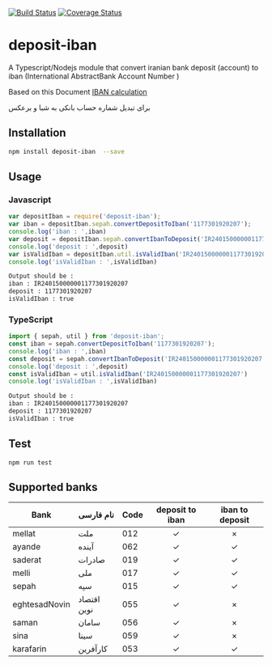 [![Build Status](https://travis-ci.org/mohammadranjbar/deposit-iban.svg?branch=master)](https://travis-ci.org/mohammadranjbar/deposit-iban)
[![Coverage Status](https://coveralls.io/repos/github/mohammadranjbar/deposit-iban/badge.svg?branch=master)](https://coveralls.io/github/mohammadranjbar/deposit-iban?branch=master)

# deposit-iban


A Typescript/Nodejs module that convert iranian  bank deposit (account)
to iban (International AbstractBank Account Number )

Based on this Document
[IBAN calculation](./calculate_iban.pdf)

برای تبدیل شماره حساب بانکی  به شبا و برعکس
## Installation 
```sh
npm install deposit-iban  --save

```
## Usage
### Javascript
```javascript
var depositIban = require('deposit-iban');
var iban = depositIban.sepah.convertDepositToIban('1177301920207');
console.log('iban : ',iban)
var deposit = depositIban.sepah.convertIbanToDeposit('IR240150000001177301920207')
console.log('deposit : ',deposit)
var isValidIban = depositIban.util.isValidIban('IR240150000001177301920207')
console.log('isValidIban : ',isValidIban)

```
```sh
Output should be : 
iban : IR240150000001177301920207
deposit : 1177301920207
isValidIban : true
```
### TypeScript
```typescript
import { sepah, util } from 'deposit-iban';
const iban = sepah.convertDepositToIban('1177301920207');
console.log('iban : ',iban)
const deposit = sepah.convertIbanToDeposit('IR240150000001177301920207')
console.log('deposit : ',deposit)
const isValidIban = util.isValidIban('IR240150000001177301920207')
console.log('isValidIban : ',isValidIban)
```
```sh
Output should be : 
iban : IR240150000001177301920207
deposit : 1177301920207
isValidIban : true
```

## Test 
`
npm run test
`

## Supported banks

| ‌Bank          | نام فارسی   | Code | deposit to iban | iban to deposit |
|---------------|-------------|------|:---------------:|:---------------:|
|  mellat       | ملت         | 012  |        ✓        |        ×        |
| ayande        | آینده       | 062  |        ✓        |        ✓        |
| saderat        | صادرات       | 019  |        ✓        |        ✓        |
| melli        | ملی       | 017  |        ✓        |        ✓        |
| sepah         | سپه         | 015  |        ✓        |        ✓        |
| eghtesadNovin | اقتصاد نوین | 055  |        ✓        |        ×        |
| saman         | سامان       | 056  |        ✓        |        ×        |
| sina          | سینا        | 059  |        ✓        |        ×        |
| karafarin     | کارآفرین    | 053  |        ✓        |        ✓        |

